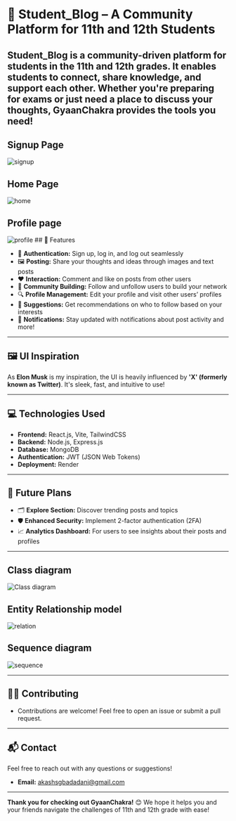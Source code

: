 # 🌌 Student_Blog – A Community Platform for 11th and 12th Students
**Student_Blog** is a community-driven platform for students in the 11th and 12th grades. It enables students to connect, share knowledge, and support each other. Whether you're preparing for exams or just need a place to discuss your thoughts, GyaanChakra provides the tools you need!
---
## Signup Page
<img src="https://github.com/akashb2003/GyaanChakra/blob/main/signup.jpg?raw=true" alt="signup"/>

## Home Page
<img src="https://github.com/akashb2003/GyaanChakra/blob/main/home.jpg?raw=true" alt="home"/>

## Profile page
<img src="https://github.com/akashb2003/GyaanChakra/blob/main/profile.jpg?raw=true" alt="profile"/>
## 🚀 Features

- 🔐 **Authentication:** Sign up, log in, and log out seamlessly
- 🖼️ **Posting:** Share your thoughts and ideas through images and text posts
- ❤️ **Interaction:** Comment and like on posts from other users
- 👥 **Community Building:** Follow and unfollow users to build your network
- 🔍 **Profile Management:** Edit your profile and visit other users’ profiles
- 🎯 **Suggestions:** Get recommendations on who to follow based on your interests
- 🔔 **Notifications:** Stay updated with notifications about post activity and more!

---

## 🖼️ UI Inspiration

As **Elon Musk** is my inspiration, the UI is heavily influenced by **'X' (formerly known as Twitter)**. It's sleek, fast, and intuitive to use!

---

## 💻 Technologies Used

- **Frontend:** React.js, Vite, TailwindCSS
- **Backend:** Node.js, Express.js
- **Database:** MongoDB
- **Authentication:** JWT (JSON Web Tokens)
- **Deployment:** Render

---

## 🎯 Future Plans

- 🗂️ **Explore Section:** Discover trending posts and topics
- 🛡️ **Enhanced Security:** Implement 2-factor authentication (2FA)
- 📈 **Analytics Dashboard:** For users to see insights about their posts and profiles

---

## Class diagram
<img src="https://github.com/akashb2003/GyaanChakra/blob/main/gyan%20chakra%20flow%20chart%202.png?raw=true" alt="Class diagram"/>

## Entity Relationship model
<img src="https://github.com/akashb2003/GyaanChakra/blob/main/gyan%20chakra%20entity.png?raw=true" alt="relation"/>

## Sequence diagram
<img src="https://github.com/akashb2003/GyaanChakra/blob/main/gyan%20chakra%20seqence.png?raw=true" alt="sequence "/>

---

## 🧑‍💻 Contributing
- Contributions are welcome! Feel free to open an issue or submit a pull request. 
---

## 📬 Contact

Feel free to reach out with any questions or suggestions!

- **Email:** akashsgbadadani@gmail.com

---

**Thank you for checking out GyaanChakra!** 😊 We hope it helps you and your friends navigate the challenges of 11th and 12th grade with ease!
